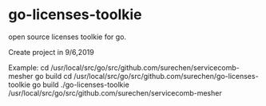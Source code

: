 # go-licenses-toolkie
open source licenses toolkie for go.

Create project in 9/6,2019

Example:
cd /usr/local/src/go/src/github.com/surechen/servicecomb-mesher
go build
cd /usr/local/src/go/src/github.com/surechen/go-licenses-toolkie
go build
 ./go-licenses-toolkie /usr/local/src/go/src/github.com/surechen/servicecomb-mesher

